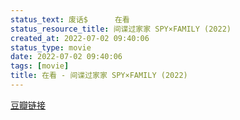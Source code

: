 ```yaml
---
status_text: 废话$      在看
status_resource_title: 间谍过家家 SPY×FAMILY‎ (2022)
created_at: 2022-07-02 09:40:06
status_type: movie
date: 2022-07-02 09:40:06
tags: [movie]
title: 在看 - 间谍过家家 SPY×FAMILY‎ (2022)
---
```

[豆瓣链接](https://movie.douban.com/subject/35258427/)
